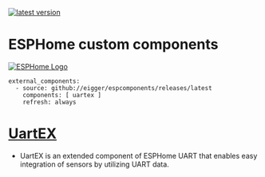 [![latest version](https://img.shields.io/github/release/eigger/espcomponents?display_name=tag&include_prereleases&label=latest%20version)](https://github.com/eigger/espcomponents/releases)
# ESPHome custom components 
[![ESPHome Logo](https://esphome.io/_images/logo-text.png)](https://esphome.io/)
```
external_components:
  - source: github://eigger/espcomponents/releases/latest
    components: [ uartex ]
    refresh: always
```

# [UartEX](.espcomponents/components/uartex)
- UartEX is an extended component of ESPHome UART that enables easy integration of sensors by utilizing UART data.